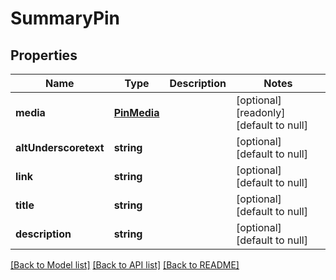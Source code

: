 # SummaryPin

## Properties
Name | Type | Description | Notes
------------ | ------------- | ------------- | -------------
**media** | [**PinMedia**](PinMedia.md) |  | [optional] [readonly] [default to null]
**altUnderscoretext** | **string** |  | [optional] [default to null]
**link** | **string** |  | [optional] [default to null]
**title** | **string** |  | [optional] [default to null]
**description** | **string** |  | [optional] [default to null]

[[Back to Model list]](../README.md#documentation-for-models) [[Back to API list]](../README.md#documentation-for-api-endpoints) [[Back to README]](../README.md)


